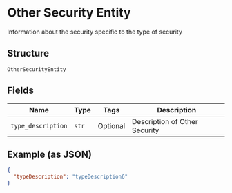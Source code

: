 
# Other Security Entity

Information about the security specific to the type of security

## Structure

`OtherSecurityEntity`

## Fields

| Name | Type | Tags | Description |
|  --- | --- | --- | --- |
| `type_description` | `str` | Optional | Description of Other Security |

## Example (as JSON)

```json
{
  "typeDescription": "typeDescription6"
}
```

